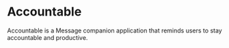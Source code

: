 # Accountable
Accountable is a Message companion application that reminds users to stay accountable and productive. 
